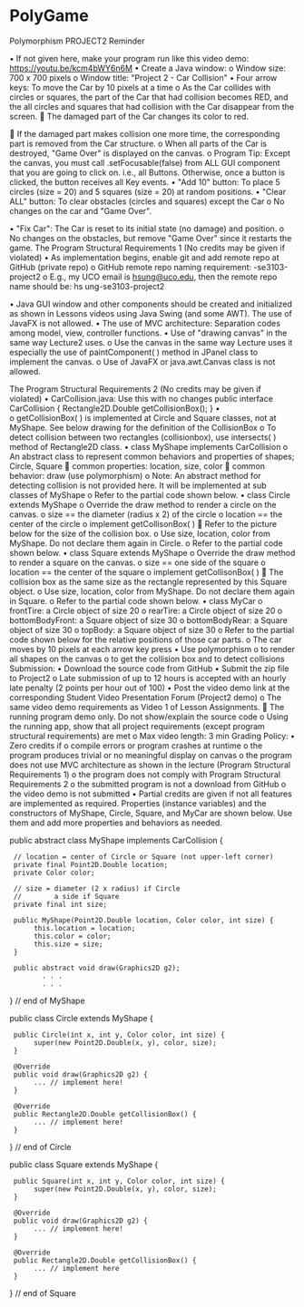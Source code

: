 # PolyGame
 Polymorphism
PROJECT2 
Reminder

•	If not given here, make your program run like this video demo: https://youtu.be/kcm4bWY6n6M
•	Create a Java window:
o	Window size: 700 x 700 pixels
o	Window title: "Project 2 - Car Collision"
•	Four arrow keys: To move the Car by 10 pixels at a time
o	As the Car collides with circles or squares, the part of the Car that had collision becomes RED, and the all circles and squares that had collision with the Car disappear from the screen.
	The damaged part of the Car changes its color to red.

	If the damaged part makes collision one more time, the corresponding part is removed from the Car structure.
o	When all parts of the Car is destroyed, "Game Over" is displayed on the canvas.
o	Program Tip: Except the canvas, you must call .setFocusable(false) from ALL GUI component that you are going to click on. i.e., all Buttons. Otherwise, once a button is clicked, the button receives all Key events.
•	"Add 10" button: To place 5 circles (size = 20) and 5 squares (size = 20) at random positions.
•	"Clear ALL" button: To clear obstacles (circles and squares) except the Car
o	No changes on the car and "Game Over".

•	"Fix Car": The Car is reset to its initial state (no damage) and position.
o	No changes on the obstacles, but remove "Game Over" since it restarts the game.
The Program Structural Requirements 1 (No credits may be given if violated)
•	As implementation begins, enable git and add remote repo at GitHub (private repo)
o	GitHub remote repo naming requirement: <YourUCOEmail>-se3103-project2
o	E.g., my UCO email is hsung@uco.edu, then the remote repo name should be: hs
 ung-se3103-project2
 
•	Java GUI window and other components should be created and initialized as shown in Lessons videos using Java Swing (and some AWT). The use of JavaFX is not allowed.
•	The use of MVC architecture: Separation codes among model, view, controller functions.
•	Use of "drawing canvas" in the same way Lecture2 uses.
o	Use the canvas in the same way Lecture uses it especially the use of paintComponent( ) method in JPanel class to implement the canvas.
o	Use of JavaFX or java.awt.Canvas class is not allowed.
 
The Program Structural Requirements 2 (No credits may be given if violated)
•	CarCollision.java: Use this with no changes
public interface CarCollision {
     Rectangle2D.Double getCollisionBox();
}
•	
o	getCollisionBox( ) is implemented at Circle and Square classes, not at MyShape. See below drawing for the definition of the CollisionBox
o	To detect collision between two rectangles (collisionbox), use intersects( ) method of Rectangle2D class.
•	class MyShape implements CarCollision
o	An abstract class to represent common behaviors and properties of shapes; Circle, Square
	common properties: location, size, color
	common behavior: draw (use polymorphism)
o	Note: An abstract method for detecting collision is not provided here. It will be implemented at sub classes of MyShape
o	Refer to the partial code shown below.
•	class Circle extends MyShape
o	Override the draw method to render a circle on the canvas.
o	size  == the diameter (radius x 2) of the circle
o	location ==  the center of the circle
o	implement getCollisonBox( )
	Refer to the picture below for the size of the collision box.
o	Use size, location, color from MyShape. Do not declare them again in Circle.
o	Refer to the partial code shown below.
•	class Square extends MyShape
o	Override the draw method to render a square on the canvas.
o	size  == one side of the square
o	location == the center of the square
o	implement getCollisonBox( )
	The collision box as the same size as the rectangle represented by this Square object.
o	Use size, location, color from MyShape. Do not declare them again in Square.
o	Refer to the partial code shown below.
•	class MyCar
o	frontTire: a Circle object of size 20
o	rearTire: a Circle object of size 20
o	bottomBodyFront: a Square object of size 30
o	bottomBodyRear: a Square object of size 30
o	topBody: a Square object of size 30
o	Refer to the partial code shown below for the relative positions of those car parts.
o	The car moves by 10 pixels at each arrow key press
•	Use polymorphism
o	to render all shapes on the canvas
o	to get the collision box and to detect collisions
Submission:
•	Download the source code from GitHub
•	Submit the zip file to Project2
o	Late submission of up to 12 hours is accepted with an hourly late penalty (2 points per hour out of 100)
•	Post the video demo link at the corresponding Student Video Presentation Forum (Project2 demo)
o	The same video demo requirements as Video 1 of Lesson Assignments.
	The running program demo only. Do not show/explain the source code
o	Using the running app, show that all project requirements (except program structural requirements) are met
o	Max video length: 3 min
Grading Policy:
•	Zero credits if
o	compile errors or program crashes at runtime
o	the program produces trivial or no meaningful display on canvas
o	the program does not use MVC architecture as shown in the lecture (Program Structural Requirements 1)
o	the program does not comply with Program Structural Requirements 2
o	the submitted program is not a download from GitHub
o	the video demo is not submitted
•	Partial credits are given if not all features are implemented as required.
Properties (instance variables) and the constructors of MyShape, Circle, Square, and MyCar are shown below. Use them and add more properties and behaviors as needed.
 
public abstract class MyShape implements CarCollision {
 
     // location = center of Circle or Square (not upper-left corner)
     private final Point2D.Double location;
     private Color color;
 
     // size = diameter (2 x radius) if Circle
     //        a side if Square
     private final int size;
 
     public MyShape(Point2D.Double location, Color color, int size) {
          this.location = location;
          this.color = color;
          this.size = size;
     }
 
     public abstract void draw(Graphics2D g2);
            . . .
            . . .
} // end of MyShape
 
public class Circle extends MyShape {
 
     public Circle(int x, int y, Color color, int size) {
          super(new Point2D.Double(x, y), color, size);
     }
 
     @Override
     public void draw(Graphics2D g2) {
          ... // implement here!
     }
 
     @Override
     public Rectangle2D.Double getCollisionBox() {
          ... // implement here!
     }
 
} // end of Circle
 
public class Square extends MyShape {
 
     public Square(int x, int y, Color color, int size) {
          super(new Point2D.Double(x, y), color, size);
     }
 
     @Override
     public void draw(Graphics2D g2) {
          ... // implement here!
     }
 
     @Override
     public Rectangle2D.Double getCollisionBox() {
          ... // implement here
     }
 
} // end of Square
 
 
 
 
 
 
 
 


